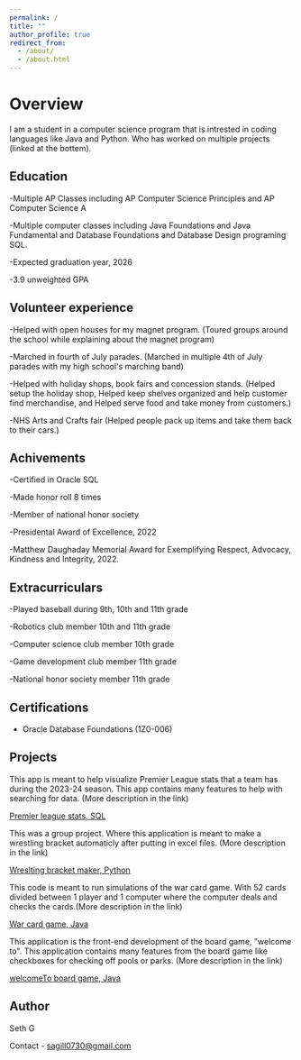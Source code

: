 ```yaml
---
permalink: /
title: ""
author_profile: true
redirect_from: 
  - /about/
  - /about.html
---
```


# Overview
I am a student in a computer science program that is intrested in coding languages like Java and Python. Who has worked on multiple projects (linked at the bottem).
## Education
-Multiple AP Classes including AP Computer Science Principles and AP Computer Science A

-Multiple computer classes including Java Foundations and Java Fundamental and Database Foundations and Database Design programing SQL.

-Expected graduation year, 2026

-3.9 unweighted GPA


## Volunteer experience
-Helped with open houses for my magnet program. (Toured groups around the school while explaining about the magnet program)

-Marched in fourth of July parades. (Marched in multiple 4th of July parades with my high school's marching band)

-Helped with holiday shops, book fairs and concession stands. (Helped setup the holiday shop, Helped keep shelves organized and help customer find merchandise, and Helped serve food and take money from customers.)

-NHS Arts and Crafts fair (Helped people pack up items and take them back to their cars.)
## Achivements
-Certified in Oracle SQL

-Made honor roll 8 times

-Member of national honor society

-Presidental Award of Excellence, 2022

-Matthew Daughaday Memorial Award for Exemplifying Respect, Advocacy, Kindness and Integrity, 2022.
## Extracurriculars
-Played baseball during 9th, 10th and 11th grade

-Robotics club member 10th and 11th grade

-Computer science club member 10th grade

-Game development club member 11th grade

-National honor society member 11th grade

## Certifications

- Oracle Database Foundations (1Z0-006)

## Projects

This app is meant to help visualize Premier League stats that a team has during the 2023-24 season. This app contains many features to help with searching for data. (More description in the link)

[Premier league stats, SQL](https://github.com/sgill08/Premier-League-Stats)

This was a group project. Where this application is meant to make a wrestling bracket automaticly after putting in excel files. (More description in the link)

[Wreslting bracket maker, Python](https://github.com/sgill08/Wreslting-Bracket-Maker)

This code is meant to run simulations of the war card game. With 52 cards divided between 1 player and 1 computer where the computer deals and checks the cards.(More description in the link)

[War card game, Java](https://github.com/sgill08/war-card-game)

This application is the front-end development of the board game, "welcome to". This application contains many features from the board game like checkboxes for checking off pools or parks. (More description in the link)

[welcomeTo board game, Java](https://github.com/sgill08/WelcomeTo-game)

## Author
Seth G

Contact - sagill0730@gmail.com

